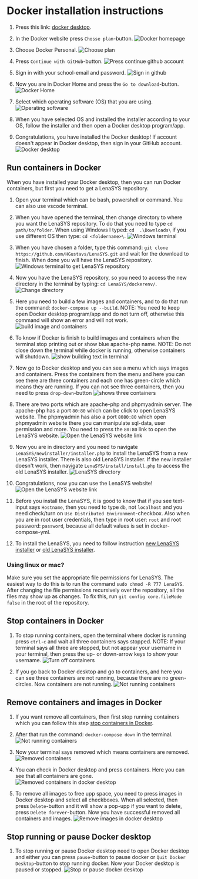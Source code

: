 # Docker installation instructions

1. Press this link: [docker desktop](https://www.docker.com/products/docker-desktop/).

2. In the Docker website press `Chosse plan`-button.
![Docker homepage](homepage.png "Docker homepage")

3. Choose Docker Personal.
![Choose plan](choosePlan.png "Choose plan")

4. Press `Continue with GitHub`-button.
![Press continue github account](createAccount.png "continue github account")

5. Sign in with your school-email and password.
![Sign in github](github.png "Sign in github")

6. Now you are in Docker Home and press the `Go to download`-button. 
![Docker Home](docker_home.png "Docker Home")

7. Select which operating software (OS) that you are using.
![Operating software](os.png "Operating software")

8. When you have selected OS and installed the installer according to your OS, follow the installer and then open a Docker desktop program/app.

9. Congratulations, you have installed the Docker desktop! If account doesn't appear in Docker desktop, then sign in your GitHub account.
![Docker desktop](dockerDesktop.png "Docker desktop")

## Run containers in Docker
When you have installed your Docker desktop, then you can run Docker containers, but first you need to get a LenaSYS repository.

1. Open your terminal which can be bash, powershell or command. You can also use vscode terminal. 

2. When you have opened the terminal, then change directory to where you want the LenaSYS repository. To do that you need to type `cd path/to/folder`. When using Windows I typed: `cd  .\Downloads\`  if you use different OS then type: `cd <foldername>\`. 
![Windows terminal](terminal.png "Windows terminal")

3. When you have chosen a folder, type this command: `git clone https://github.com/HGustavs/LenaSYS.git` and wait for the download to finish. When done you will have the LenaSYS repository.
![Windows terminal to get LenaSYS repository](terminal2.png "Windows terminal to get LenaSYS repository")

4. Now you have the LenaSYS repository, so you need to access the new directory in the terminal by typing: `cd LenaSYS/dockerenv/`.
![Change directory](terminal3.png "Change directory")

5. Here you need to build a few images and containers, and to do that run the command: `docker-compose up --build`. NOTE: You need to keep open Docker desktop program/app and do not turn off, otherwise this command will show an error and will not work.
![build image and containers](terminal4.png "build image and containers")

6. To know if Docker is finish to build images and containers when the terminal stop printing out or show blue apache-php name. NOTE: Do not close down the terminal while docker is running, otherwise containers will shutdown.
![show building text in terminal](terminal5.png "show building text in terminal")

7. Now go to Docker desktop and you can see a menu which says images and containers. Press the containers from the menu and here you can see there are three containers and each one has green-circle which means they are running. If you can not see three containers, then you need to press `drop-down`-button
![shows three containers](dockerContainers.png "shows three containers")

8. There are two ports which are apache-php and phpmyadmin server. The apache-php has a port `80:80` which can be click to open LenaSYS website. The phpmyadmin has also a port `8080:80` which open phpmyadmin website there you can manipulate sql-data, user permission and more. You need to press the `80:80` link to open the LenaSYS website.
![Open the LenaSYS website link](apacheLink.png "Open the LenaSYS website link")

9. Now you are in directory and you need to navigate `LenaSYS/newinstaller/installer.php` to install the LenaSYS from a new LenaSYS installer. There is also old LenaSYS installer. If the new installer doesn't work, then navigate `LenaSYS/install/install.php` to access the old LenaSYS installer.
![LenaSYS directory](lenasys.png "LenaSYS directory")

10. Congratulations, now you can use the LenaSYS website!
![Open the LenaSYS website link](newlenasysinstaller.png "Open the LenaSYS website link") 

11. Before you install the LenaSYS, it is good to know that if you see text-input says `Hostname`, then you need to type `db`, not `localhost` and you need check/turn on `Use Distributed Environment`-checkbox. Also when you are in root user credentials, then type in root user: `root` and root password: `password`, because all default values is set in docker-compose-yml.

12. To install the LenaSYS, you need to follow instruction [new LenaSYS installer](../../Shared/Documentation/newinstaller/documentation.md/#installer-steps) or [old LenaSYS installer](../../README.md).

### Using linux or mac?
Make sure you set the appropriate file permissions for LenaSYS. The easiest way to do this is to run the command `sudo chmod -R 777 LenaSYS`.
After changing the file permissions recursively over the repository, all the files may show up as changes. To fix this, run `git config core.fileMode false` in the root of the repository.

## Stop containers in Docker

1. To stop running containers, open the terminal where docker is running press `ctrl-c` and wait all three containers says stopped. NOTE: If your terminal says all three are stopped, but not appear your username in your terminal, then press the up- or down-arrow keys to show your username.
![Turn off containers](terminal6.png "Turn off containers") 

2. If you go back to Docker desktop and go to containers, and here you can see three containers are not running, because there are no green-circles. Now containers are not running.
![Not running containers](containersdeactive.png "Not running containers") 

## Remove containers and images in Docker

1. If you want remove all containers, then first stop running containers which you can follow this step [stop containers in Docker](#stop-containers-in-docker).

2. After that run the command: `docker-compose down` in the terminal.
![Not running containers](terminal7.png "Not running containers")

3. Now your terminal says removed which means containers are removed.
![Removed containers](terminal8.png "Removed containers") 

4. You can check in Docker desktop and press containers. Here you can see that all containers are gone.
![Removed containers in docker desktop](dockerContainers2.png "Removed containers in docker desktop")

5. To remove all images to free upp space, you need to press images in Docker desktop and select all checkboxes. When all selected, then press `Delete`-button and it will show a pop-upp if you want to delete, press `Delete forever`-button. Now you have successful removed all containers and images.
![Remove images in docker desktop](dockerimages.png "Remove images in docker desktop")

## Stop running or pause Docker desktop
1. To stop running or pause Docker desktop need to open Docker desktop and either you can press `pause`-button to pause docker or `Quit Docker Desktop`-button to stop running docker. Now your Docker desktop is paused or stopped.
![Stop or pause docker desktop](stopdocker.png "Stop or pause docker desktop")
